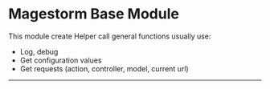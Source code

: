 # Magestorm Base Module

This module create Helper call general functions usually use:
- Log, debug
- Get configuration values
- Get requests (action, controller, model, current url)

---